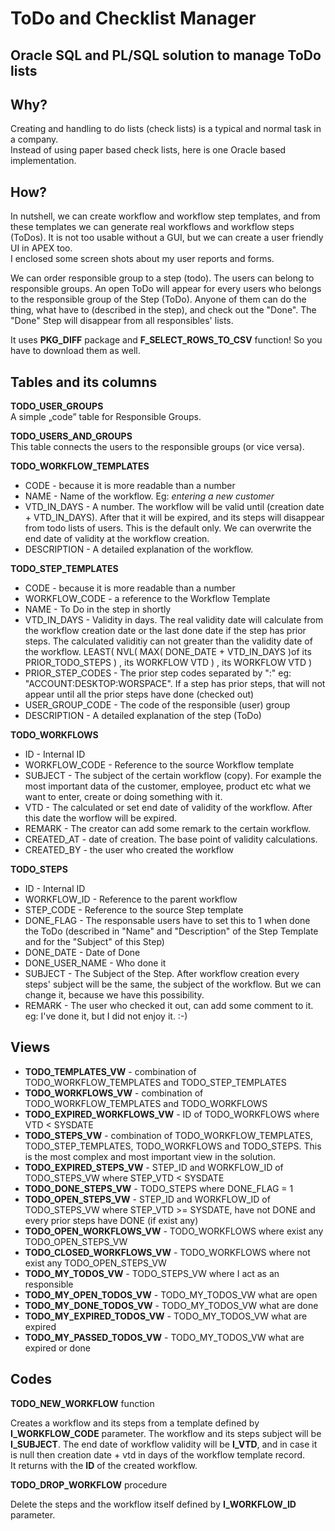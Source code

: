 # ToDo and Checklist Manager

## Oracle SQL and PL/SQL solution to manage ToDo lists


## Why?

Creating and handling to do lists (check lists) is a typical and normal task in a company.  
Instead of using paper based check lists, here is one Oracle based implementation.

## How?
In nutshell, we can create workflow and workflow step templates, and from these templates we can generate real workflows and workflow steps (ToDos).
It is not too usable without a GUI, but we can create a user friendly UI in APEX too.  
I enclosed some screen shots about my user reports and forms.

We can order responsible group to a step (todo). The users can belong to responsible groups.
An open ToDo will appear for every users who belongs to the responsible group of the Step (ToDo).
Anyone of them can do the thing, what have to (described in the step), and check out the "Done". 
The "Done" Step will disappear from all responsibles' lists.

It uses **PKG_DIFF** package and **F_SELECT_ROWS_TO_CSV** function! So you have to download them as well.

<p/>

## Tables and its columns

<p/>

**TODO_USER_GROUPS**  
A simple „code” table for Responsible Groups. 

<p/>

  
**TODO_USERS_AND_GROUPS**  
This table connects the users to the responsible groups (or vice versa).

<p/>

**TODO_WORKFLOW_TEMPLATES**
- CODE - because it is more readable than a number
- NAME - Name of the workflow. Eg: *entering a new customer*
- VTD_IN_DAYS - A number. The workflow will be valid until (creation date + VTD_IN_DAYS). After that it will be expired, and its steps will disappear from todo lists of users. This is the default only. We can overwrite the end date of validity at the workflow creation.
- DESCRIPTION - A detailed explanation of the workflow.
 
<p/>

**TODO_STEP_TEMPLATES**
* CODE - because it is more readable than a number   
* WORKFLOW_CODE - a reference to the Workflow Template
* NAME - To Do in the step in shortly
* VTD_IN_DAYS - Validity in days. The real validity date will calculate from the workflow creation date or the last done date if the step has prior steps. The calculated validitiy can not greater than the validity date of the workflow. LEAST( NVL( MAX( DONE_DATE + VTD_IN_DAYS )of its PRIOR_TODO_STEPS ) , its WORKFLOW VTD ) , its WORKFLOW VTD )
* PRIOR_STEP_CODES - The prior step codes separated by ":" eg: "ACCOUNT:DESKTOP:WORSPACE". If a step has prior steps, that will not appear until all the prior steps have done (checked out)
* USER_GROUP_CODE - The code of the responsible (user) group 
* DESCRIPTION - A detailed explanation of the step (ToDo)

<p/>

**TODO_WORKFLOWS**
* ID - Internal ID
* WORKFLOW_CODE - Reference to the source Workflow template
* SUBJECT - The subject of the certain workflow (copy). For example the most important data of the customer, employee, product etc what we want to enter, create or doing something with it.
* VTD - The calculated or set end date of validity of the workflow. After this date the worflow will be expired.
* REMARK - The creator can add some remark to the certain workflow.
* CREATED_AT - date of creation. The base point of validity calculations.
* CREATED_BY - the user who created the workflow

<p/>

**TODO_STEPS**
* ID - Internal ID
* WORKFLOW_ID - Reference to the parent workflow
* STEP_CODE - Reference to the source Step template
* DONE_FLAG - The responsable users have to set this to 1 when done the ToDo (described in "Name" and "Description" of the Step Template and for the "Subject" of this Step)
* DONE_DATE - Date of Done
* DONE_USER_NAME - Who done it
* SUBJECT - The Subject of the Step. After workflow creation every steps' subject will be the same, the subject of the workflow. But we can change it, because we have this possibility.
* REMARK - The user who checked it out, can add some comment to it. eg: I've done it, but I did not enjoy it. :-)



## Views

* **TODO_TEMPLATES_VW** - combination of TODO_WORKFLOW_TEMPLATES and TODO_STEP_TEMPLATES                
* **TODO_WORKFLOWS_VW** - combination of TODO_WORKFLOW_TEMPLATES and TODO_WORKFLOWS 
* **TODO_EXPIRED_WORKFLOWS_VW** - ID of TODO_WORKFLOWS where VTD < SYSDATE
* **TODO_STEPS_VW** - combination of TODO_WORKFLOW_TEMPLATES, TODO_STEP_TEMPLATES, TODO_WORKFLOWS and TODO_STEPS. This is the most complex and most important view in the solution.
* **TODO_EXPIRED_STEPS_VW** - STEP_ID and WORKFLOW_ID of TODO_STEPS_VW where STEP_VTD < SYSDATE
* **TODO_DONE_STEPS_VW** - TODO_STEPS where DONE_FLAG = 1
* **TODO_OPEN_STEPS_VW** -  STEP_ID and WORKFLOW_ID of TODO_STEPS_VW where STEP_VTD >= SYSDATE, have not DONE and every prior steps have DONE (if exist any)
* **TODO_OPEN_WORKFLOWS_VW** - TODO_WORKFLOWS where exist any TODO_OPEN_STEPS_VW
* **TODO_CLOSED_WORKFLOWS_VW** - TODO_WORKFLOWS where not exist any TODO_OPEN_STEPS_VW
* **TODO_MY_TODOS_VW** - TODO_STEPS_VW where I act as an responsible
* **TODO_MY_OPEN_TODOS_VW** - TODO_MY_TODOS_VW what are open
* **TODO_MY_DONE_TODOS_VW** - TODO_MY_TODOS_VW what are done
* **TODO_MY_EXPIRED_TODOS_VW** - TODO_MY_TODOS_VW what are expired
* **TODO_MY_PASSED_TODOS_VW** - TODO_MY_TODOS_VW what are expired or done


## Codes

**TODO_NEW_WORKFLOW** function


Creates a workflow and its steps from a template defined by **I_WORKFLOW_CODE** parameter. The workflow and its steps subject will be **I_SUBJECT**. The end date of workflow validity will be **I_VTD**, and in case it is null then creation date + vtd in days of the workflow template record.  
It returns with the **ID** of the created workflow.


**TODO_DROP_WORKFLOW** procedure


Delete the steps and the workflow itself defined by **I_WORKFLOW_ID** parameter.



